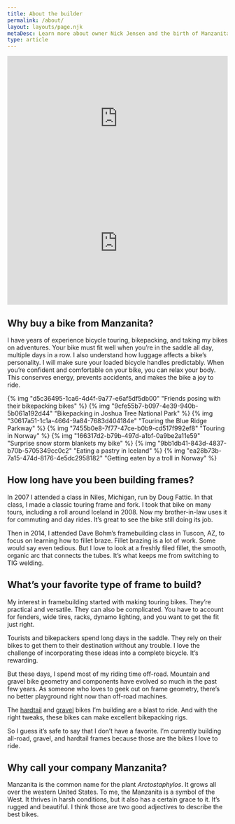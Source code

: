 ```yaml
---
title: About the builder
permalink: /about/
layout: layouts/page.njk
metaDesc: Learn more about owner Nick Jensen and the birth of Manzanita Cycles.
type: article
---
```

<div style="overflow:hidden; position:relative; padding-top:56.25%;">
<iframe style="position:absolute; width:100%; height:100%; top:0; left:0;" src="https://www.youtube.com/embed/_EwTxYHGoxY" frameborder="0" allow="accelerometer; autoplay; clipboard-write; encrypted-media; gyroscope; picture-in-picture" allowfullscreen></iframe>
</div>

<div style="overflow:hidden; position:relative; padding-top:56.25%;">
<iframe style="position:absolute; width:100%; height:100%; top:0; left:0;" src="https://www.youtube.com/embed/39BMUm9I_dU" frameborder="0" allow="accelerometer; autoplay; clipboard-write; encrypted-media; gyroscope; picture-in-picture" allowfullscreen></iframe>
</div>

## Why buy a bike from Manzanita?

I have years of experience bicycle touring, bikepacking, and taking my bikes on adventures. Your bike must fit well when you’re in the saddle all day, multiple days in a row. I also understand how luggage affects a bike’s personality. I will make sure your loaded bicycle handles predictably. When you’re confident and comfortable on your bike, you can relax your body. This conserves energy, prevents accidents, and makes the bike a joy to ride.

<div class="l-grid img-grid full-bleed">
{% img "d5c36495-1ca6-4d4f-9a77-e6af5df5db00" "Friends posing with their bikepacking bikes" %}
{% img "9cfe55b7-b097-4e39-940b-5b061a192d44" "Bikepacking in Joshua Tree National Park" %}
{% img "30617a51-1c1a-4664-9a84-7683d404184e" "Touring the Blue Ridge Parkway" %}
{% img "7455b0e8-7f77-47ce-b0b9-cd517f992ef8" "Touring in Norway" %}
{% img "166317d2-b79b-497d-a1bf-0a9be2a11e59" "Surprise snow storm blankets my bike" %}
{% img "9bb1db41-843d-4837-b70b-5705349cc0c2" "Eating a pastry in Iceland" %}
{% img "ea28b73b-7a15-474d-8176-4e5dc2958182" "Getting eaten by a troll in Norway" %}

</div>

## How long have you been building frames?

In 2007 I attended a class in Niles, Michigan, run by Doug Fattic. In that class, I made a classic touring frame and fork. I took that bike on many tours, including a roll around Iceland in 2008. Now my brother-in-law uses it for commuting and day rides. It’s great to see the bike still doing its job.

Then in 2014, I attended Dave Bohm’s framebuilding class in Tuscon, AZ, to focus on learning how to fillet braze. Fillet brazing is a lot of work. Some would say even tedious. But I love to look at a freshly filed fillet, the smooth, organic arc that connects the tubes. It’s what keeps me from switching to TIG welding.

 ## What’s your favorite type of frame to build?

My interest in framebuilding started with making touring bikes. They’re practical and versatile. They can also be complicated. You have to account for fenders, wide tires, racks, dynamo lighting, and you want to get the fit just right. 

Tourists and bikepackers spend long days in the saddle. They rely on their bikes to get them to their destination without any trouble. I love the challenge of incorporating these ideas into a complete bicycle. It’s rewarding.

But these days, I spend most of my riding time off-road. Mountain and gravel bike geometry and components have evolved so much in the past few years. As someone who loves to geek out on frame geometry, there’s no better playground right now than off-road machines. 

The [hardtail](https://manzanitacycles.com/bikes/hardtail/) and [gravel](https://manzanitacycles.com/bikes/gravel/) bikes I’m building are a blast to ride. And with the right tweaks, these bikes can make excellent bikepacking rigs.

So I guess it’s safe to say that I don’t have a favorite. I’m currently building all-road, gravel, and hardtail frames because those are the bikes I love to ride.

## Why call your company Manzanita?

Manzanita is the common name for the plant *Arctostaphylos*. It grows all over the western United States. To me, the Manzanita is a symbol of the West. It thrives in harsh conditions, but it also has a certain grace to it. It’s rugged and beautiful. I think those are two good adjectives to describe the best bikes.

